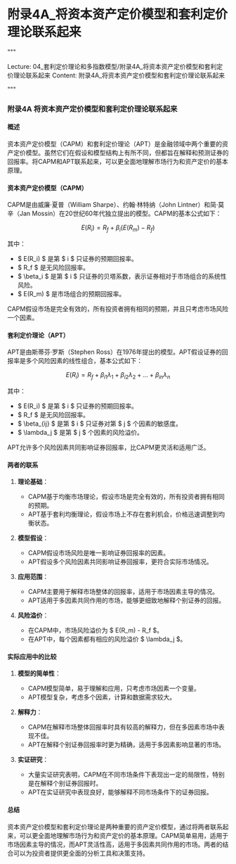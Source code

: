 # 附录4A_将资本资产定价模型和套利定价理论联系起来

"""

Lecture: 04_套利定价理论和多指数模型/附录4A_将资本资产定价模型和套利定价理论联系起来
Content: 附录4A_将资本资产定价模型和套利定价理论联系起来

"""

### 附录4A 将资本资产定价模型和套利定价理论联系起来

#### 概述
资本资产定价模型（CAPM）和套利定价理论（APT）是金融领域中两个重要的资产定价模型。虽然它们在假设和模型结构上有所不同，但都旨在解释和预测证券的回报率。将CAPM和APT联系起来，可以更全面地理解市场行为和资产定价的基本原理。

#### 资本资产定价模型（CAPM）
CAPM是由威廉·夏普（William Sharpe）、约翰·林特纳（John Lintner）和简·莫辛（Jan Mossin）在20世纪60年代独立提出的模型。CAPM的基本公式如下：

$$ E(R_i) = R_f + \beta_i (E(R_m) - R_f) $$

其中：
- $ E(R_i) $ 是第 $ i $ 只证券的预期回报率。
- $ R_f $ 是无风险回报率。
- $ \beta_i $ 是第 $ i $ 只证券的贝塔系数，表示证券相对于市场组合的系统性风险。
- $ E(R_m) $ 是市场组合的预期回报率。

CAPM假设市场是完全有效的，所有投资者拥有相同的预期，并且只考虑市场风险一个因素。

#### 套利定价理论（APT）
APT是由斯蒂芬·罗斯（Stephen Ross）在1976年提出的模型。APT假设证券的回报率是多个风险因素的线性组合，基本公式如下：

$$ E(R_i) = R_f + \beta_{i1} \lambda_1 + \beta_{i2} \lambda_2 + ... + \beta_{in} \lambda_n $$

其中：
- $ E(R_i) $ 是第 $ i $ 只证券的预期回报率。
- $ R_f $ 是无风险回报率。
- $ \beta_{ij} $ 是第 $ i $ 只证券对第 $ j $ 个因素的敏感度。
- $ \lambda_j $ 是第 $ j $ 个因素的风险溢价。

APT允许多个风险因素共同影响证券回报率，比CAPM更灵活和适用广泛。

#### 两者的联系
1. **理论基础**：
   - CAPM基于均衡市场理论，假设市场是完全有效的，所有投资者拥有相同的预期。
   - APT基于套利均衡理论，假设市场上不存在套利机会，价格迅速调整到均衡状态。

2. **模型假设**：
   - CAPM假设市场风险是唯一影响证券回报率的因素。
   - APT假设多个风险因素共同影响证券回报率，更符合实际市场情况。

3. **应用范围**：
   - CAPM主要用于解释市场整体的回报率，适用于市场因素主导的情况。
   - APT适用于多因素共同作用的市场，能够更细致地解释个别证券的回报。

4. **风险溢价**：
   - 在CAPM中，市场风险溢价为 $ E(R_m) - R_f $。
   - 在APT中，每个因素都有相应的风险溢价 $ \lambda_j $。

#### 实际应用中的比较
1. **模型的简单性**：
   - CAPM模型简单，易于理解和应用，只考虑市场因素一个变量。
   - APT模型复杂，考虑多个因素，计算和数据需求较大。

2. **解释力**：
   - CAPM在解释市场整体回报率时具有较高的解释力，但在多因素市场中表现不佳。
   - APT在解释个别证券回报率时更为精确，适用于多因素影响显著的市场。

3. **实证研究**：
   - 大量实证研究表明，CAPM在不同市场条件下表现出一定的局限性，特别是在解释个别证券回报时。
   - APT在实证研究中表现良好，能够解释不同市场条件下的证券回报。

#### 总结
资本资产定价模型和套利定价理论是两种重要的资产定价模型，通过将两者联系起来，可以更全面地理解市场行为和资产定价的基本原理。CAPM简单易用，适用于市场因素主导的情况，而APT灵活性高，适用于多因素共同作用的市场。两者的结合可以为投资者提供更全面的分析工具和决策支持。

 